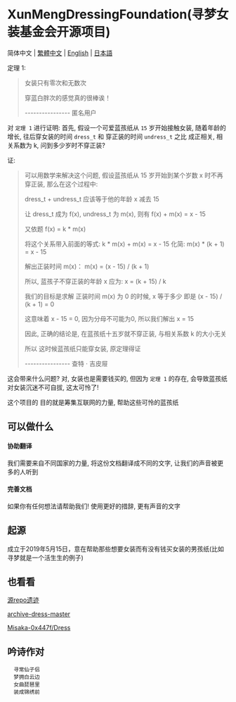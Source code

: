 # XunMengDressingFoundation(寻梦女装基金会开源项目)

 简体中文 | [繁體中文](https://github.com/whiterasbk/XunMengDressingFoundation/blob/master/README_zh-Han.md) | [English](https://github.com/whiterasbk/XunMengDressingFoundation/blob/master/README_en-us.md) | [日本語](https://github.com/whiterasbk/XunMengDressingFoundation/blob/master/README_ja.md) 

定理 1: 
> 女装只有零次和无数次
> 
> 穿蓝白胖次的感觉真的很棒诶！
> 
> ---------------- 匿名用户

对 `定理 1` 进行证明: 
首先, 假设一个可爱蓝孩纸从 `15` 岁开始接触女装, 随着年龄的增长, 往后穿女装的时间 `dress_t` 和 穿正装的时间 `undress_t` 之比 成正相关, 相关系数为 k, 问到多少岁时不穿正装?

证: 

> 可以用数学来解决这个问题, 假设蓝孩纸从 15 岁开始到某个岁数 x 时不再穿正装, 那么在这个过程中: 
>
> dress_t + undress_t 应该等于他的年龄 x 减去 15
>
> 让 dress_t 成为 f(x), undress_t 为 m(x), 则有 f(x) + m(x) = x - 15
> 
> 又依题 f(x) = k * m(x)
>
> 将这个关系带入前面的等式: k * m(x) + m(x) = x - 15  化简: m(x) * (k + 1) = x - 15
> 
> 解出正装时间 m(x)： m(x) = (x - 15) / (k + 1)
>
> 所以, 蓝孩子不穿正装的年龄 x 应为: x = (k + 15) / k
>
> 我们的目标是求解 正装时间 m(x) 为 0 的时候, x 等于多少 即是 (x - 15) / (k + 1) = 0
>
> 这意味着 x - 15 = 0, 因为分母不可能为0, 所以我们解出 x = 15
>
> 因此, 正确的结论是, 在蓝孩纸十五岁就不穿正装, 与相关系数 k 的大小无关
>
> 所以 这时候蓝孩纸只能穿女装, 原定理得证
> 
> ---------------- 查特 · 吉皮屉

这会带来什么问题? 对, 女装也是需要钱买的, 但因为 `定理 1` 的存在, 会导致蓝孩纸对女装沉迷不可自拔, 这太可怜了!

这个项目的 目的就是筹集互联网的力量, 帮助这些可怜的蓝孩纸

## 可以做什么

#### 协助翻译

我们需要来自不同国家的力量, 将这份文档翻译成不同的文字, 让我们的声音被更多的人听到

#### 完善文档

如果你有任何想法请帮助我们! 使用更好的措辞, 更有声音的文字

## 起源

成立于2019年5月15日，意在帮助那些想要女装而有没有钱买女装的男孩纸(比如寻梦就是一个活生生的例子)

## 也看看

[源repo遗迹](https://github.com/komeiji-satori/Dress)

[archive-dress-master](https://archive.org/details/dress-master.-7z)

[Misaka-0x447f/Dress](https://github.com/Misaka-0x447f/Dress)

## 吟诗作对

```dressing-up-language
  寻常仙子侣
  梦拥白云边
  女曲琵琶里
  装成锦绣前
```
